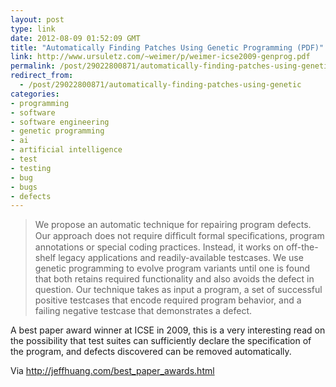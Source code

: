 ```yaml
---
layout: post
type: link
date: 2012-08-09 01:52:09 GMT
title: "Automatically Finding Patches Using Genetic Programming (PDF)"
link: http://www.ursuletz.com/~weimer/p/weimer-icse2009-genprog.pdf
permalink: /post/29022800871/automatically-finding-patches-using-genetic
redirect_from: 
  - /post/29022800871/automatically-finding-patches-using-genetic
categories:
- programming
- software
- software engineering
- genetic programming
- ai
- artificial intelligence
- test
- testing
- bug
- bugs
- defects
---
```

<blockquote>We propose an automatic technique for repairing program defects. Our approach does not require difﬁcult formal speciﬁcations, program annotations or special coding practices. Instead, it works on
off-the-shelf legacy applications and readily-available testcases. We use genetic programming to evolve program variants until one is found that both retains required functionality and also avoids the defect in question. Our technique takes as input a program, a set of successful positive testcases that encode required program behavior, and a failing negative testcase that demonstrates a defect.</blockquote>
<p>A best paper award winner at ICSE in 2009, this is a very interesting read on the possibility that test suites can sufficiently declare the specification of the program, and defects discovered can be removed automatically.</p>
<p>Via <a href="http://jeffhuang.com/best_paper_awards.html">http://jeffhuang.com/best_paper_awards.html</a></p>